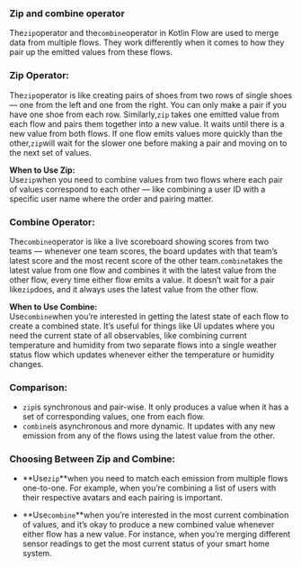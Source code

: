 ### Zip and combine operator

The`zip`operator and the`combine`operator in Kotlin Flow are used to merge data from multiple flows.
They work differently when it comes to how they pair up the emitted values from these flows.

### Zip Operator:

The`zip`operator is like creating pairs of shoes from two rows of single shoes — one from the left
and one from the right. You can only make a pair if you have one shoe from each row. Similarly,`zip`
takes one emitted value from each flow and pairs them together into a new value. It waits until
there is a new value from both flows. If one flow emits values more quickly than the other,`zip`will
wait for the slower one before making a pair and moving on to the next set of values.

**When to Use Zip:**  
Use`zip`when you need to combine values from two flows where each pair of values correspond to each
other — like combining a user ID with a specific user name where the order and pairing matter.

### Combine Operator:

The`combine`operator is like a live scoreboard showing scores from two teams — whenever one team
scores, the board updates with that team’s latest score and the most recent score of the other
team.`combine`takes the latest value from one flow and combines it with the latest value from the
other flow, every time either flow emits a value. It doesn’t wait for a pair like`zip`does, and it
always uses the latest value from the other flow.

**When to Use Combine:**  
Use`combine`when you’re interested in getting the latest state of each flow to create a combined
state. It’s useful for things like UI updates where you need the current state of all observables,
like combining current temperature and humidity from two separate flows into a single weather status
flow which updates whenever either the temperature or humidity changes.

### Comparison:

- `zip`is synchronous and pair-wise. It only produces a value when it has a set of corresponding
  values, one from each flow.
- `combine`is asynchronous and more dynamic. It updates with any new emission from any of the flows
  using the latest value from the other.

### Choosing Between Zip and Combine:

- **Use`zip`**when you need to match each emission from multiple flows one-to-one. For example, when
  you’re combining a list of users with their respective avatars and each pairing is important.

- **Use`combine`**when you’re interested in the most current combination of values, and it’s okay to
  produce a new combined value whenever either flow has a new value. For instance, when you’re
  merging different sensor readings to get the most current status of your smart home system.
